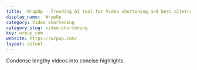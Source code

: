 ```yaml
---
title:  WrapUp - Trending AI tool for Video shortening and best alternatives
display_name:  WrapUp
category: Video shortening
category_slug: video-shortening
key: wrpup_com
website: https://wrpup.com/
layout: aitool
---
```


Condense lengthy videos into concise highlights.
